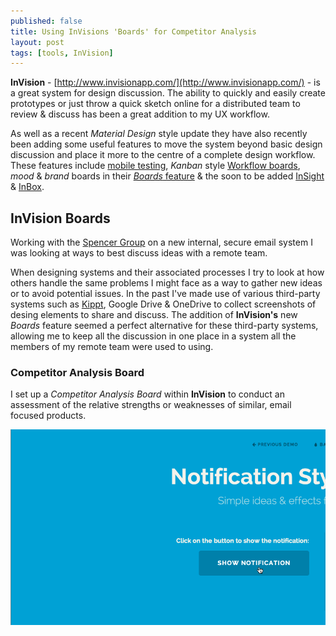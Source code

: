 ```yaml
---
published: false
title: Using InVisions 'Boards' for Competitor Analysis
layout: post
tags: [tools, InVision]
---
```

**InVision** - [http://www.invisionapp.com/](http://www.invisionapp.com/) - is a great system for design discussion. The ability to quickly and easily create prototypes or just throw a quick sketch online for a distributed team to review & discuss has been a great addition to my UX workflow.

As well as a recent _Material Design_ style update they have also recently been adding some useful features to move the system beyond basic design discussion and place it more to the centre of a complete design workflow. These features include [mobile testing](http://blog.invisionapp.com/user-testing-mobile-apps/), _Kanban_ style [Workflow boards](http://blog.invisionapp.com/design-project-management-tool/), _mood_ & _brand_ boards in their [_Boards_ feature](http://blog.invisionapp.com/boards-share-design-inspiration-assets/) & the soon to be added [InSight](http://blog.invisionapp.com/insight-ui-designers-developers-collaboration/) & [InBox](http://blog.invisionapp.com/inbox-turn-design-feedback-into-neat-to-dos/).

## InVision Boards

Working with the [Spencer Group](http://thespencergroup.co.uk/) on a new internal, secure email system I was looking at ways to best discuss ideas with a remote team.

When designing systems and their associated processes I try to look at how others handle the same problems I might face as a way to gather new ideas or to avoid potential issues. In the past I've made use of various third-party systems such as [Kippt](https://kippt.com/), Google Drive & OneDrive to collect screenshots of desing elements to share and discuss. The addition of **InVision's** new _Boards_ feature seemed a perfect alternative for these third-party systems, allowing me to keep all the discussion in one place in a system all the members of my remote team were used to using.

### Competitor Analysis Board

I set up a _Competitor Analysis Board_ within **InVision** to conduct an assessment of the relative strengths or weaknesses of similar, email focused products.

![Competitor Analysis Board set up within InVision](https://raw.githubusercontent.com/whitingx/whitingx.github.io/master/_posts/images/notification-anim-demo.gif "Competitor Analysis Board set up within InVision")